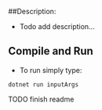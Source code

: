 ##Description:
- Todo add description...

## Compile and Run
- To run simply type:
```
dotnet run inputArgs
```

TODO finish readme

